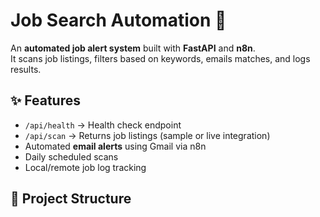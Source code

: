 # Job Search Automation 🚀

An **automated job alert system** built with **FastAPI** and **n8n**.  
It scans job listings, filters based on keywords, emails matches, and logs results.

## ✨ Features
- `/api/health` → Health check endpoint
- `/api/scan` → Returns job listings (sample or live integration)
- Automated **email alerts** using Gmail via n8n
- Daily scheduled scans
- Local/remote job log tracking

## 📂 Project Structure
